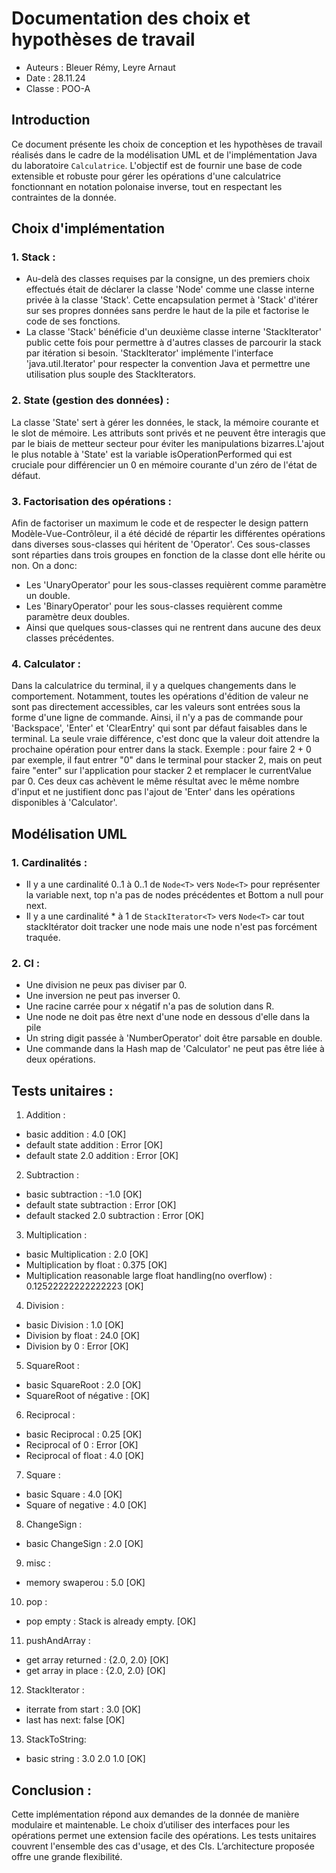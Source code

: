 # Documentation des choix et hypothèses de travail
- Auteurs : Bleuer Rémy, Leyre Arnaut
- Date : 28.11.24
- Classe : POO-A

## Introduction
Ce document présente les choix de conception et les hypothèses de travail réalisés dans le cadre de la modélisation UML et de l'implémentation Java du laboratoire `Calculatrice`. L'objectif est de fournir une base de code extensible et robuste pour gérer les opérations d'une calculatrice fonctionnant en notation polonaise inverse, tout en respectant les contraintes de la donnée.

## Choix d'implémentation

### 1. Stack :
- Au-delà des classes requises par la consigne, un des premiers choix effectués était de déclarer la classe 'Node<T>' comme une classe interne privée à la classe 'Stack'. Cette encapsulation permet à 'Stack' d'itérer sur ses propres données sans perdre le haut de la pile et factorise le code de ses fonctions.
- La classe 'Stack' bénéficie d'un deuxième classe interne 'StackIterator<T>' public cette fois pour permettre à d'autres classes de parcourir la stack par itération si besoin. 'StackIterator<T>' implémente l'interface 'java.util.Iterator<T>' pour respecter la convention Java et permettre une utilisation plus souple des StackIterators.

### 2. State (gestion des données) :
La classe 'State' sert à gérer les données, le stack, la mémoire courante et le slot de mémoire. Les attributs sont privés et ne peuvent être interagis que par le biais de metteur secteur pour éviter les manipulations bizarres.L'ajout le plus notable à 'State' est la variable isOperationPerformed qui est cruciale pour différencier un 0 en mémoire courante d'un zéro de l'état de défaut.

### 3. Factorisation des opérations :
Afin de factoriser un maximum le code et de respecter le design pattern Modèle-Vue-Contrôleur, il a été décidé de répartir les différentes opérations dans diverses sous-classes qui héritent de 'Operator'. Ces sous-classes sont réparties dans trois groupes en fonction de la classe dont elle hérite ou non. On a donc:
- Les 'UnaryOperator' pour les sous-classes requièrent comme paramètre un double.
- Les 'BinaryOperator' pour les sous-classes requièrent comme paramètre deux doubles.
- Ainsi que quelques sous-classes qui ne rentrent dans aucune des deux classes précédentes.

### 4. Calculator :
Dans la calculatrice du terminal, il y a quelques changements dans le comportement. Notamment, toutes les opérations d'édition de valeur ne sont pas directement accessibles, car les valeurs sont entrées sous la forme d'une ligne de commande. Ainsi, il n'y a pas de commande pour 'Backspace', 'Enter' et 'ClearEntry' qui sont par défaut faisables dans le terminal. La seule vraie différence, c'est donc que la valeur doit attendre la prochaine opération pour entrer dans la stack. 
Exemple : pour faire 2 + 0 par exemple, il faut entrer "0" dans le terminal pour stacker 2, mais on peut faire "enter" sur l'application pour stacker 2 et remplacer le currentValue par 0. Ces deux cas achèvent le même résultat avec le même nombre d'input et ne justifient donc pas l'ajout de 'Enter' dans les opérations disponibles à 'Calculator'.

## Modélisation UML

### 1. Cardinalités :
- Il y a une cardinalité 0..1 à 0..1 de `Node<T>` vers `Node<T>` pour représenter la variable next, top n'a pas de nodes précédentes et Bottom a null pour next.
- Il y a une cardinalité * à 1 de `StackIterator<T>` vers `Node<T>` car tout stackItérator doit tracker une node mais une node n'est pas forcément traquée.

### 2. CI :
- Une division ne peux pas diviser par 0.
- Une inversion ne peut pas inverser 0.
- Une racine carrée pour x négatif n'a pas de solution dans R.
- Une node ne doit pas être next d'une node en dessous d'elle dans la pile
- Un string digit passée à 'NumberOperator' doit être parsable en double.
- Une commande dans la Hash map de 'Calculator' ne peut pas être liée à deux opérations.

## Tests unitaires :
1. Addition :
- basic addition : 4.0 [OK]
- default state addition : Error [OK]
- default state 2.0 addition : Error [OK]
2. Subtraction :
- basic subtraction : -1.0 [OK]
- default state subtraction :  Error [OK]
- default stacked 2.0 subtraction : Error [OK]
3. Multiplication :
- basic Multiplication : 2.0 [OK]
- Multiplication by float : 0.375 [OK]
- Multiplication reasonable large float handling(no overflow) : 0.12522222222222223 [OK]
4. Division :
- basic Division : 1.0 [OK]
- Division by float : 24.0 [OK]
- Division by 0 : Error [OK]
5. SquareRoot :
- basic SquareRoot : 2.0 [OK]
- SquareRoot of négative : [OK]
6. Reciprocal :
- basic Reciprocal : 0.25 [OK]
- Reciprocal of 0 : Error [OK]
- Reciprocal of float : 4.0 [OK]
7. Square :
- basic Square : 4.0 [OK]
- Square of negative : 4.0 [OK]
8. ChangeSign :
- basic ChangeSign : 2.0 [OK]
9. misc :
- memory swaperou : 5.0 [OK]
10. pop :
- pop empty : Stack is already empty. [OK]
11. pushAndArray :
- get array returned : {2.0, 2.0} [OK]
- get array in place : {2.0, 2.0} [OK]
12. StackIterator :
- iterrate from start : 3.0 [OK]
- last has next: false [OK]
13. StackToString:
- basic string : 3.0 2.0 1.0 [OK]
   
## Conclusion : 
Cette implémentation répond aux demandes de la donnée de manière modulaire et maintenable. Le choix d’utiliser des interfaces pour les opérations permet une extension facile des opérations. Les tests unitaires couvrent l'ensemble des cas d'usage, et des CIs. L’architecture proposée offre une grande flexibilité.
